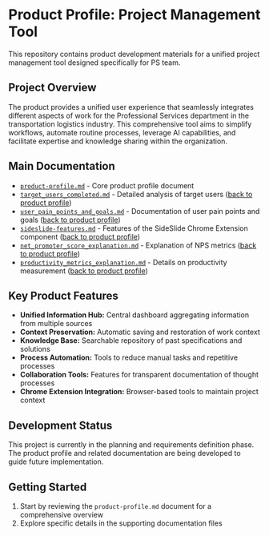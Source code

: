 # Product Profile: Project Management Tool

This repository contains product development materials for a unified project management tool designed specifically for PS team.

## Project Overview

The product provides a unified user experience that seamlessly integrates different aspects of work for the Professional Services department in the transportation logistics industry. This comprehensive tool aims to simplify workflows, automate routine processes, leverage AI capabilities, and facilitate expertise and knowledge sharing within the organization.


## Main Documentation

- [`product-profile.md`](product-profile.md) - Core product profile document
- [`target_users_completed.md`](target_users_completed.md) - Detailed analysis of target users ([back to product profile](product-profile.md))
- [`user_pain_points_and_goals.md`](user_pain_points_and_goals.md) - Documentation of user pain points and goals ([back to product profile](product-profile.md))
- [`sideslide-features.md`](sideslide-features.md) - Features of the SideSlide Chrome Extension component ([back to product profile](product-profile.md))
- [`net_promoter_score_explanation.md`](net_promoter_score_explanation.md) - Explanation of NPS metrics ([back to product profile](product-profile.md))
- [`productivity_metrics_explanation.md`](productivity_metrics_explanation.md) - Details on productivity measurement ([back to product profile](product-profile.md))

## Key Product Features

- **Unified Information Hub:** Central dashboard aggregating information from multiple sources
- **Context Preservation:** Automatic saving and restoration of work context
- **Knowledge Base:** Searchable repository of past specifications and solutions
- **Process Automation:** Tools to reduce manual tasks and repetitive processes
- **Collaboration Tools:** Features for transparent documentation of thought processes
- **Chrome Extension Integration:** Browser-based tools to maintain project context

## Development Status

This project is currently in the planning and requirements definition phase. The product profile and related documentation are being developed to guide future implementation.

## Getting Started

1. Start by reviewing the `product-profile.md` document for a comprehensive overview
2. Explore specific details in the supporting documentation files